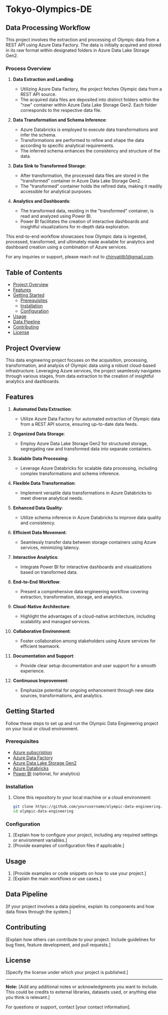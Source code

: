 # Tokyo-Olympics-DE

## Data Processing Workflow

This project involves the extraction and processing of Olympic data from a REST API using Azure Data Factory. The data is initially acquired and stored in its raw format within designated folders in Azure Data Lake Storage Gen2.

### Process Overview

1. **Data Extraction and Landing**:
   - Utilizing Azure Data Factory, the project fetches Olympic data from a REST API source.
   - The acquired data files are deposited into distinct folders within the "raw" container within Azure Data Lake Storage Gen2. Each folder corresponds to the respective data file.

2. **Data Transformation and Schema Inference**:
   - Azure Databricks is employed to execute data transformations and infer the schema.
   - Transformations are performed to refine and shape the data according to specific analytical requirements.
   - The inferred schema enhances the consistency and structure of the data.

3. **Data Sink to Transformed Storage**:
   - After transformation, the processed data files are stored in the "transformed" container in Azure Data Lake Storage Gen2.
   - The "transformed" container holds the refined data, making it readily accessible for analytical purposes.

4. **Analytics and Dashboards**:
   - The transformed data, residing in the "transformed" container, is read and analyzed using Power BI.
   - Power BI facilitates the creation of interactive dashboards and insightful visualizations for in-depth data exploration.

This end-to-end workflow showcases how Olympic data is ingested, processed, transformed, and ultimately made available for analytics and dashboard creation using a combination of Azure services.

For any inquiries or support, please reach out to chinyatitb1@gmail.com.


## Table of Contents

- [Project Overview](#project-overview)
- [Features](#features)
- [Getting Started](#getting-started)
  - [Prerequisites](#prerequisites)
  - [Installation](#installation)
  - [Configuration](#configuration)
- [Usage](#usage)
- [Data Pipeline](#data-pipeline)
- [Contributing](#contributing)
- [License](#license)

## Project Overview

This data engineering project focuses on the acquisition, processing, transformation, and analysis of Olympic data using a robust cloud-based infrastructure. Leveraging Azure services, the project seamlessly navigates through various stages, from data extraction to the creation of insightful analytics and dashboards.

## Features

1. **Automated Data Extraction**:
   - Utilize Azure Data Factory for automated extraction of Olympic data from a REST API source, ensuring up-to-date data feeds.

2. **Organized Data Storage**:
   - Employ Azure Data Lake Storage Gen2 for structured storage, segregating raw and transformed data into separate containers.

3. **Scalable Data Processing**:
   - Leverage Azure Databricks for scalable data processing, including complex transformations and schema inference.

4. **Flexible Data Transformation**:
   - Implement versatile data transformations in Azure Databricks to meet diverse analytical needs.

5. **Enhanced Data Quality**:
   - Utilize schema inference in Azure Databricks to improve data quality and consistency.

6. **Efficient Data Movement**:
   - Seamlessly transfer data between storage containers using Azure services, minimizing latency.

7. **Interactive Analytics**:
   - Integrate Power BI for interactive dashboards and visualizations based on transformed data.

8. **End-to-End Workflow**:
   - Present a comprehensive data engineering workflow covering extraction, transformation, storage, and analytics.

9. **Cloud-Native Architecture**:
   - Highlight the advantages of a cloud-native architecture, including scalability and managed services.

10. **Collaborative Environment**:
    - Foster collaboration among stakeholders using Azure services for efficient teamwork.

11. **Documentation and Support**:
    - Provide clear setup documentation and user support for a smooth experience.

12. **Continuous Improvement**:
    - Emphasize potential for ongoing enhancement through new data sources, transformations, and analytics.


## Getting Started

Follow these steps to set up and run the Olympic Data Engineering project on your local or cloud environment.

### Prerequisites

- [Azure subscription](https://azure.microsoft.com/)
- [Azure Data Factory](https://azure.microsoft.com/services/data-factory/)
- [Azure Data Lake Storage Gen2](https://azure.microsoft.com/services/data-lake-storage/)
- [Azure Databricks](https://azure.microsoft.com/services/databricks/)
- [Power BI](https://powerbi.microsoft.com/) (optional, for analytics)

### Installation

1. Clone this repository to your local machine or a cloud environment:

   ```bash
   git clone https://github.com/yourusername/olympic-data-engineering.git
   cd olympic-data-engineering

### Configuration

1. [Explain how to configure your project, including any required settings or environment variables.]
2. [Provide examples of configuration files if applicable.]

## Usage

1. [Provide examples or code snippets on how to use your project.]
2. [Explain the main workflows or use cases.]

## Data Pipeline

[If your project involves a data pipeline, explain its components and how data flows through the system.]

## Contributing

[Explain how others can contribute to your project. Include guidelines for bug fixes, feature development, and pull requests.]

## License

[Specify the license under which your project is published.]

---

**Note:** [Add any additional notes or acknowledgments you want to include. This could be credits to external libraries, datasets used, or anything else you think is relevant.]

For questions or support, contact [your contact information].
